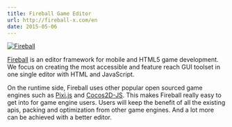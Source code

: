 ```yaml
---
title: Fireball Game Editor
url: http://fireball-x.com/en
date: 2015-05-06
---
```


[![Fireball](/images/screenshots/fireball.jpg)](http://fireball-x.com/en)

[Fireball](http://fireball-x.com/en) is an editor framework for mobile and HTML5 game development. We focus on creating the most accessible and feature reach GUI toolset in one single editor with HTML and JavaScript.

On the runtime side, Fireball uses other popular open sourced game engines such as [Pixi.js](https://github.com/GoodBoyDigital/pixi.js/) and [Cocos2D-JS](https://github.com/cocos2d/cocos2d-html5). This makes Fireball really easy to get into for game engine users. Users will keep the benefit of all the existing apis, packing and optimization from other game engines. And a lot more can be achieved with a better editor.
